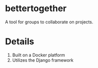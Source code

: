 # bettertogether
A tool for groups to collaborate on projects.

# Details
1. Built on a Docker platform
2. Utilizes the Django framework
